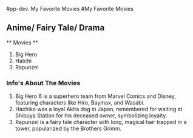 #pp-dev.
My Favorite Movies 
#My Favorite Movies 
## Anime/ Fairy Tale/ Drama
** Movies **
1. Big Hero
2. Hatchi
3. Rapunzel
### Info's About The Movies
1. Big Hero 6 is a superhero team from Marvel Comics and Disney, featuring characters like Hiro, Baymax, and Wasabi.
2. Hachiko was a loyal Akita dog in Japan, remembered for waiting at Shibuya Station for his deceased owner, symbolizing loyalty.
3. Rapunzel is a fairy tale character with long, magical hair trapped in a tower, popularized by the Brothers Grimm.
  



